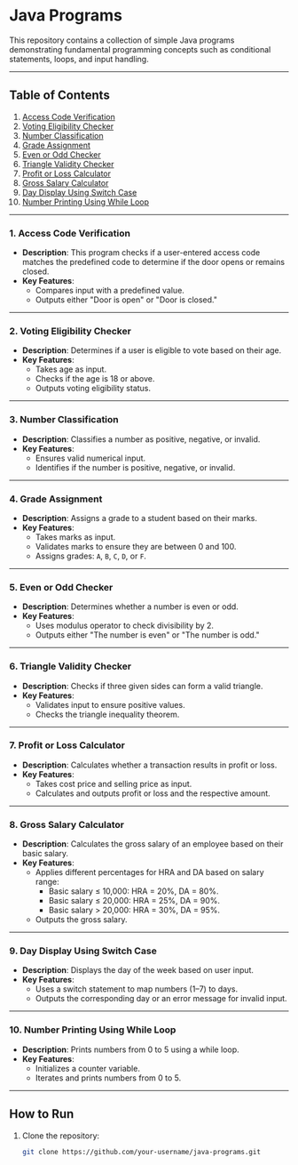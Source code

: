 # Java Programs

This repository contains a collection of simple Java programs demonstrating fundamental programming concepts such as conditional statements, loops, and input handling.

---

## Table of Contents
1. [Access Code Verification](#1-access-code-verification)
2. [Voting Eligibility Checker](#2-voting-eligibility-checker)
3. [Number Classification](#3-number-classification)
4. [Grade Assignment](#4-grade-assignment)
5. [Even or Odd Checker](#5-even-or-odd-checker)
6. [Triangle Validity Checker](#6-triangle-validity-checker)
7. [Profit or Loss Calculator](#7-profit-or-loss-calculator)
8. [Gross Salary Calculator](#8-gross-salary-calculator)
9. [Day Display Using Switch Case](#9-day-display-using-switch-case)
10. [Number Printing Using While Loop](#10-number-printing-using-while-loop)

---

### 1. Access Code Verification
- **Description**: This program checks if a user-entered access code matches the predefined code to determine if the door opens or remains closed.
- **Key Features**:
  - Compares input with a predefined value.
  - Outputs either "Door is open" or "Door is closed."

---

### 2. Voting Eligibility Checker
- **Description**: Determines if a user is eligible to vote based on their age.
- **Key Features**:
  - Takes age as input.
  - Checks if the age is 18 or above.
  - Outputs voting eligibility status.

---

### 3. Number Classification
- **Description**: Classifies a number as positive, negative, or invalid.
- **Key Features**:
  - Ensures valid numerical input.
  - Identifies if the number is positive, negative, or invalid.

---

### 4. Grade Assignment
- **Description**: Assigns a grade to a student based on their marks.
- **Key Features**:
  - Takes marks as input.
  - Validates marks to ensure they are between 0 and 100.
  - Assigns grades: `A`, `B`, `C`, `D`, or `F`.

---

### 5. Even or Odd Checker
- **Description**: Determines whether a number is even or odd.
- **Key Features**:
  - Uses modulus operator to check divisibility by 2.
  - Outputs either "The number is even" or "The number is odd."

---

### 6. Triangle Validity Checker
- **Description**: Checks if three given sides can form a valid triangle.
- **Key Features**:
  - Validates input to ensure positive values.
  - Checks the triangle inequality theorem.

---

### 7. Profit or Loss Calculator
- **Description**: Calculates whether a transaction results in profit or loss.
- **Key Features**:
  - Takes cost price and selling price as input.
  - Calculates and outputs profit or loss and the respective amount.

---

### 8. Gross Salary Calculator
- **Description**: Calculates the gross salary of an employee based on their basic salary.
- **Key Features**:
  - Applies different percentages for HRA and DA based on salary range:
    - Basic salary ≤ 10,000: HRA = 20%, DA = 80%.
    - Basic salary ≤ 20,000: HRA = 25%, DA = 90%.
    - Basic salary > 20,000: HRA = 30%, DA = 95%.
  - Outputs the gross salary.

---

### 9. Day Display Using Switch Case
- **Description**: Displays the day of the week based on user input.
- **Key Features**:
  - Uses a switch statement to map numbers (1–7) to days.
  - Outputs the corresponding day or an error message for invalid input.

---

### 10. Number Printing Using While Loop
- **Description**: Prints numbers from 0 to 5 using a while loop.
- **Key Features**:
  - Initializes a counter variable.
  - Iterates and prints numbers from 0 to 5.

---

## How to Run
1. Clone the repository:
   ```bash
   git clone https://github.com/your-username/java-programs.git
